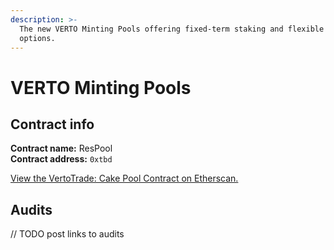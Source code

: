 ```yaml
---
description: >-
  The new VERTO Minting Pools offering fixed-term staking and flexible staking
  options.
---
```


# VERTO Minting Pools

## Contract info

**Contract name:** ResPool\
**Contract address:** `0xtbd`

[View the VertoTrade: Cake Pool Contract on Etherscan.](https://tbd)

## Audits

// TODO post links to audits